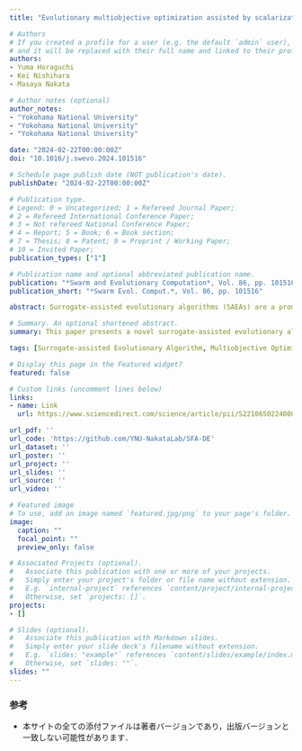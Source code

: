 ```yaml
---
title: "Evolutionary multiobjective optimization assisted by scalarization function approximation for high-dimensional expensive problems"

# Authors
# If you created a profile for a user (e.g. the default `admin` user), write the username (folder name) here 
# and it will be replaced with their full name and linked to their profile.
authors:
- Yuma Horaguchi
- Kei Nishihara
- Masaya Nakata

# Author notes (optional)
author_notes:
- "Yokohama National University"
- "Yokohama National University"
- "Yokohama National University"

date: "2024-02-22T00:00:00Z"
doi: "10.1016/j.swevo.2024.101516"

# Schedule page publish date (NOT publication's date).
publishDate: "2024-02-22T00:00:00Z"

# Publication type.
# Legend: 0 = Uncategorized; 1 = Refereed Journal Paper;
# 2 = Refereed International Conference Paper;
# 3 = Not refereed National Conference Paper;
# 4 = Report; 5 = Book; 6 = Book section;
# 7 = Thesis; 8 = Patent; 9 = Preprint / Working Paper;
# 10 = Invited Paper;
publication_types: ["1"]

# Publication name and optional abbreviated publication name.
publication: "*Swarm and Evolutionary Computation*, Vol. 86, pp. 101516"
publication_short: "*Swarm Evol. Comput.*, Vol. 86, pp. 101516"

abstract: Surrogate-assisted evolutionary algorithms (SAEAs) are a promising approach for solving expensive multiobjective optimization problems, but they often cannot address high-dimensional problems. Although one common approach to overcoming this challenge is to construct reliable surrogates, their accuracy inevitably deteriorates in a high-dimensional search space. Thus, this paper presents a novel SAEA based on scalarization function approximation, which is designed to strengthen its robustness against this deterioration. The proposed algorithm constructs an approximation model for each scalarization function defined in a decomposition-based framework. Each decomposed problem is then solved using multiple independent models trained for its neighbor problems. The intent is to decrease the risk of search performance degradations caused by unreliable approximations and retain the redundancy of the surrogate-assisted search to hedge the risk of over-fitting. Furthermore, each approximation model is adapted to a promising region of its corresponding decomposed problem to reduce the complexity of model fitting given a limited number of training samples. Experimental results show that the proposed algorithm is competitive with state-of-the-art SAEAs adapted for high-dimensional problems.

# Summary. An optional shortened abstract.
summary: This paper presents a novel surrogate-assisted evolutionary algorithm based on scalarization function approximation, which is designed to strengthen its robustness against this deterioration. The proposed algorithm, called SFA/DE, constructs an approximation model for each scalarization function defined in a decomposition-based framework. Each decomposed problem is then solved using multiple independent models trained for its neighbor problems.

tags: [Surrogate-assisted Evolutionary Algorithm, Multiobjective Optimization, Scalarization Function, Many-objective Optimization, Differential Evolution]

# Display this page in the Featured widget?
featured: false

# Custom links (uncomment lines below)
links:
- name: Link
  url: https://www.sciencedirect.com/science/article/pii/S221065022400049X

url_pdf: ''
url_code: 'https://github.com/YNU-NakataLab/SFA-DE'
url_dataset: ''
url_poster: ''
url_project: ''
url_slides: ''
url_source: ''
url_video: ''

# Featured image
# To use, add an image named `featured.jpg/png` to your page's folder. 
image:
  caption: ""
  focal_point: ""
  preview_only: false

# Associated Projects (optional).
#   Associate this publication with one or more of your projects.
#   Simply enter your project's folder or file name without extension.
#   E.g. `internal-project` references `content/project/internal-project/index.md`.
#   Otherwise, set `projects: []`.
projects:
- []

# Slides (optional).
#   Associate this publication with Markdown slides.
#   Simply enter your slide deck's filename without extension.
#   E.g. `slides: "example"` references `content/slides/example/index.md`.
#   Otherwise, set `slides: ""`.
slides: ""
---
```


### 参考

- 本サイトの全ての添付ファイルは著者バージョンであり，出版バージョンと一致しない可能性があります．
